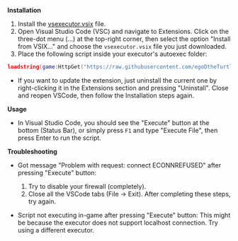 **Installation**

  1. Install the [vsexecutor.vsix](https://github.com/egoDtheTurtle/vsexecutor/releases) file.
  2. Open Visual Studio Code (VSC) and navigate to Extensions. Click on the three-dot menu (...) at the top-right corner, then select the option "Install from VSIX..." and choose the `vsexecutor.vsix` file you just downloaded.
  3. Place the following script inside your executor's autoexec folder:
```lua
loadstring(game:HttpGet("https://raw.githubusercontent.com/egoDtheTurtle/vsexecutor/main/lua_backend.lua"))()
```

  - If you want to update the extension, just uninstall the current one by right-clicking it in the Extensions section and pressing "Uninstall". Close and reopen VSCode, then follow the Installation steps again.


**Usage**

- In Visual Studio Code, you should see the "Execute" button at the bottom (Status Bar), or simply press `F1` and type "Execute File", then press Enter to run the script.

**Troubleshooting**

- Got message "Problem with request: connect ECONNREFUSED" after pressing "Execute" button:
  1. Try to disable your firewall (completely).
  2. Close all the VSCode tabs (File -> Exit).
  After completing these steps, try again.

- Script not executing in-game after pressing "Execute" button:
  This might be because the executor does not support localhost connection. Try using a different executor.